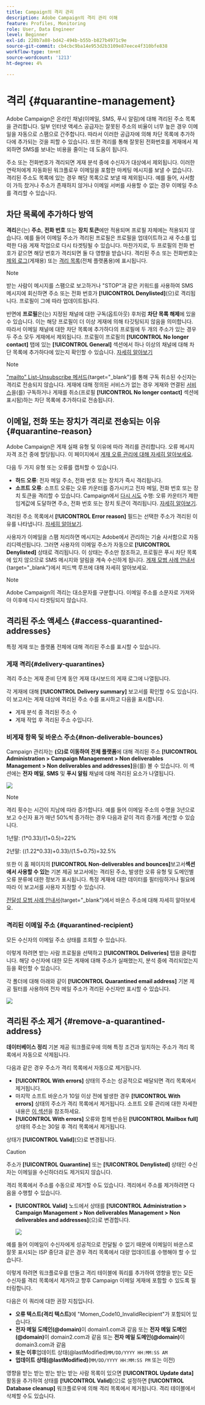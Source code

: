 ```yaml
---
title: Campaign의 격리 관리
description: Adobe Campaign의 격리 관리 이해
feature: Profiles, Monitoring
role: User, Data Engineer
level: Beginner
exl-id: 220b7a88-bd42-494b-b55b-b827b4971c9e
source-git-commit: cb4cbc9ba14e953d2b3109e87eece4f310bfe838
workflow-type: tm+mt
source-wordcount: '1213'
ht-degree: 4%

---
```


# 격리 {#quarantine-management}

Adobe Campaign은 온라인 채널(이메일, SMS, 푸시 알림)에 대해 격리된 주소 목록을 관리합니다. 일부 인터넷 액세스 공급자는 잘못된 주소의 비율이 너무 높은 경우 이메일을 자동으로 스팸으로 간주합니다. 따라서 이러한 공급자에 의해 차단 목록에 추가하다에 추가되는 것을 피할 수 있습니다. 또한 격리를 통해 잘못된 전화번호를 게재에서 제외하면 SMS를 보내는 비용을 줄이는 데 도움이 됩니다.

주소 또는 전화번호가 격리되면 게재 분석 중에 수신자가 대상에서 제외됩니다. 이러한 연락처에게 자동화된 워크플로우 이메일을 포함한 마케팅 메시지를 보낼 수 없습니다. 격리된 주소도 목록에 있는 경우 해당 목록으로 보낼 때 제외됩니다. 예를 들어, 사서함이 가득 찼거나 주소가 존재하지 않거나 이메일 서버를 사용할 수 없는 경우 이메일 주소를 격리할 수 있습니다.

<!--For more on best practices to secure and optimize your deliveries, refer to [this page](delivery-best-practices.md).-->

## 차단 목록에 추가하다 방역

**격리**&#x200B;은(는) **주소**, **전화 번호** 또는 **장치 토큰**&#x200B;에만 적용되며 프로필 자체에는 적용되지 않습니다. 예를 들어 이메일 주소가 격리된 프로필은 프로필을 업데이트하고 새 주소를 입력한 다음 게재 작업으로 다시 타겟팅될 수 있습니다. 마찬가지로, 두 프로필의 전화 번호가 같으면 해당 번호가 격리되면 둘 다 영향을 받습니다. 격리된 주소 또는 전화번호는 [제외 로그](#delivery-quarantines)(게재용) 또는 [격리 목록](#non-deliverable-bounces)(전체 플랫폼용)에 표시됩니다.

>[!NOTE]
>
>받는 사람이 메시지를 스팸으로 보고하거나 &quot;STOP&quot;과 같은 키워드를 사용하여 SMS 메시지에 회신하면 주소 또는 전화 번호가 **[!UICONTROL Denylisted]**(으)로 격리됩니다. 프로필이 그에 따라 업데이트됩니다.

반면에 **프로필**&#x200B;은(는) 지정된 채널에 대한 구독(옵트아웃) 후처럼 **차단 목록 해제**&#x200B;에 있을 수 있습니다. 이는 해당 프로필이 더 이상 게재에 의해 타깃팅되지 않음을 의미합니다. 따라서 이메일 채널에 대한 차단 목록에 추가하다의 프로필에 두 개의 주소가 있는 경우 두 주소 모두 게재에서 제외됩니다. 프로필이 프로필의 **[!UICONTROL No longer contact]** 탭에 있는 **[!UICONTROL General]** 섹션에서 하나 이상의 채널에 대해 차단 목록에 추가하다에 있는지 확인할 수 있습니다. [자세히 알아보기](../audiences/view-profiles.md)

>[!NOTE]
>
>[&quot;mailto&quot; List-Unsubscribe 메서드](https://experienceleague.adobe.com/ko/docs/deliverability-learn/deliverability-best-practice-guide/additional-resources/campaign/acc-technical-recommendations#mailto-list-unsubscribe){target="_blank"}를 통해 구독 취소된 수신자는 격리로 전송되지 않습니다. 게재에 대해 정의된 서비스가 없는 경우 게재와 연결된 [서비스](../start/subscriptions.md)을(를) 구독하거나 게재를 취소(프로필 **[!UICONTROL No longer contact]** 섹션에 표시됨)하는 차단 목록에 추가하다로 전송됩니다.

<!--For the mobile app channel, device tokens are quarantined.-->

## 이메일, 전화 또는 장치가 격리로 전송되는 이유 {#quarantine-reason}

Adobe Campaign은 게재 실패 유형 및 이유에 따라 격리를 관리합니다. 오류 메시지 자격 조건 중에 할당됩니다. 이 페이지에서 [게재 오류 관리에 대해 자세히 알아보세요](delivery-failures.md).

다음 두 가지 유형 또는 오류를 캡처할 수 있습니다.

* **하드 오류**: 전자 메일 주소, 전화 번호 또는 장치가 즉시 격리됩니다.
* **소프트 오류**: 소프트 오류는 오류 카운터를 증가시키고 전자 메일, 전화 번호 또는 장치 토큰을 격리할 수 있습니다. Campaign에서 [다시 시도](delivery-failures.md#retries) 수행: 오류 카운터가 제한 임계값에 도달하면 주소, 전화 번호 또는 장치 토큰이 격리됩니다. [자세히 알아보기](delivery-failures.md#retries).

격리된 주소 목록에서 **[!UICONTROL Error reason]** 필드는 선택한 주소가 격리된 이유를 나타냅니다. [자세히 알아보기](#identifying-quarantined-addresses-for-the-entire-platform).


사용자가 이메일을 스팸 처리하면 메시지는 Adobe에서 관리하는 기술 사서함으로 자동 리디렉션됩니다. 그러면 사용자의 이메일 주소가 자동으로 **[!UICONTROL Denylisted]** 상태로 격리됩니다. 이 상태는 주소만 참조하고, 프로필은 푸시 차단 목록에 있지 않으므로 SMS 메시지와 알림을 계속 수신하게 됩니다. [게재 모범 사례 안내서](https://experienceleague.adobe.com/docs/deliverability-learn/deliverability-best-practice-guide/transition-process/infrastructure.html?lang=ko#feedback-loops){target="_blank"}에서 피드백 루프에 대해 자세히 알아보세요.

>[!NOTE]
>
>Adobe Campaign의 격리는 대소문자를 구분합니다. 이메일 주소를 소문자로 가져와야 이후에 다시 타겟팅되지 않습니다.

## 격리된 주소 액세스 {#access-quarantined-addresses}

특정 게재 또는 플랫폼 전체에 대해 격리된 주소를 표시할 수 있습니다.

### 게재 격리{#delivery-quarantines}

격리 주소는 게재 준비 단계 동안 게재 대시보드의 게재 로그에 나열됩니다.

각 게재에 대해 **[!UICONTROL Delivery summary]** 보고서를 확인할 수도 있습니다. 이 보고서는 게재 대상에 격리된 주소 수를 표시하고 다음을 표시합니다.

* 게재 분석 중 격리된 주소 수
* 게재 작업 후 격리된 주소 수입니다.

### 비게재 항목 및 바운스 주소{#non-deliverable-bounces}

Campaign 관리자는 **(으)로 이동하여 전체 플랫폼**&#x200B;에 대해 격리된 주소 **[!UICONTROL Administration > Campaign Management > Non deliverables Management > Non deliverables and addresses]**&#x200B;을(를) 볼 수 있습니다. 이 섹션에는 **전자 메일**, **SMS** 및 **푸시 알림** 채널에 대해 격리된 요소가 나열됩니다.

![](assets/tech-quarantine.png)

>[!NOTE]
>
>격리 횟수는 시간이 지남에 따라 증가합니다. 예를 들어 이메일 주소의 수명을 3년으로 보고 수신자 표가 매년 50%씩 증가하는 경우 다음과 같이 격리 증가를 계산할 수 있습니다.
>
>1년말: (1&#42;0.33)/(1+0.5)=22%
>
>2년말: ((1.22&#42;0.33)+0.33)/(1.5+0.75)=32.5%

또한 이 홈 페이지의 **[!UICONTROL Non-deliverables and bounces]**&#x200B;보고서&#x200B;**섹션에서 사용할 수 있는** 기본 제공 보고서에는 격리된 주소, 발생한 오류 유형 및 도메인별 오류 분류에 대한 정보가 표시됩니다. 특정 게재에 대한 데이터를 필터링하거나 필요에 따라 이 보고서를 사용자 지정할 수 있습니다.

[전달성 모범 사례 안내서](https://experienceleague.adobe.com/docs/deliverability-learn/deliverability-best-practice-guide/metrics-for-deliverability/bounces.html?lang=ko){target="_blank"}에서 바운스 주소에 대해 자세히 알아보세요.

### 격리된 이메일 주소 {#quarantined-recipient}

모든 수신자의 이메일 주소 상태를 조회할 수 있습니다.

이렇게 하려면 받는 사람 프로필을 선택하고 **[!UICONTROL Deliveries]** 탭을 클릭합니다. 해당 수신자에 대한 모든 게재에 대해 주소가 실패했는지, 분석 중에 격리되었는지 등을 확인할 수 있습니다.

각 폴더에 대해 아래와 같이 **[!UICONTROL Quarantined email address]** 기본 제공 필터를 사용하여 전자 메일 주소가 격리된 수신자만 표시할 수 있습니다.

![](assets/quarantine-filter.png)


## 격리된 주소 제거 {#remove-a-quarantined-address}

**데이터베이스 정리** 기본 제공 워크플로우에 의해 특정 조건과 일치하는 주소가 격리 목록에서 자동으로 삭제됩니다.

다음과 같은 경우 주소가 격리 목록에서 자동으로 제거됩니다.

* **[!UICONTROL With errors]** 상태의 주소는 성공적으로 배달되면 격리 목록에서 제거됩니다.
* 마지막 소프트 바운스가 10일 이상 전에 발생한 경우 **[!UICONTROL With errors]** 상태의 주소가 격리 목록에서 제거됩니다. 소프트 오류 관리에 대한 자세한 내용은 [이 섹션](#soft-error-management)을 참조하세요.
* **[!UICONTROL With errors]** 오류와 함께 반송된 **[!UICONTROL Mailbox full]** 상태의 주소는 30일 후 격리 목록에서 제거됩니다.

상태가 **[!UICONTROL Valid]**(으)로 변경됩니다.

>[!CAUTION]
>
>주소가 **[!UICONTROL Quarantine]** 또는 **[!UICONTROL Denylisted]** 상태인 수신자는 이메일을 수신하더라도 제거되지 않습니다.

격리 목록에서 주소를 수동으로 제거할 수도 있습니다. 격리에서 주소를 제거하려면 다음을 수행할 수 있습니다.

* **[!UICONTROL Valid]** 노드에서 상태를 **[!UICONTROL Administration > Campaign Management > Non deliverables Management > Non deliverables and addresses]**(으)로 변경합니다.

  ![](assets/tech-quarantine-status.png)

예를 들어 이메일이 수신자에게 성공적으로 전달될 수 없기 때문에 이메일이 바운스로 잘못 표시되는 ISP 중단과 같은 경우 격리 목록에서 대량 업데이트를 수행해야 할 수 있습니다.

이렇게 하려면 워크플로우를 만들고 격리 테이블에 쿼리를 추가하여 영향을 받는 모든 수신자를 격리 목록에서 제거하고 향후 Campaign 이메일 게재에 포함할 수 있도록 필터링합니다.

다음은 이 쿼리에 대한 권장 지침입니다.

* **오류 텍스트(격리 텍스트)**&#x200B;에 &quot;Momen_Code10_InvalidRecipient&quot;가 포함되어 있습니다.
* **전자 메일 도메인(@domain)**&#x200B;이 domain1.com과 같음 또는 **전자 메일 도메인(@domain)**&#x200B;이 domain2.com과 같음 또는 **전자 메일 도메인(@domain)**&#x200B;이 domain3.com과 같음
* **또는 이후**&#x200B;업데이트 상태(@lastModified)`MM/DD/YYYY HH:MM:SS AM`
* **업데이트 상태(@lastModified)**(`MM/DD/YYYY HH:MM:SS PM` 또는 이전)

영향을 받는 받는 받는 받는 받는 사람 목록이 있으면 **[!UICONTROL Update data]** 활동을 추가하여 상태를 **[!UICONTROL Valid]**(으)로 설정하면 **[!UICONTROL Database cleanup]** 워크플로우에 의해 격리 목록에서 제거됩니다. 격리 테이블에서 삭제할 수도 있습니다.

